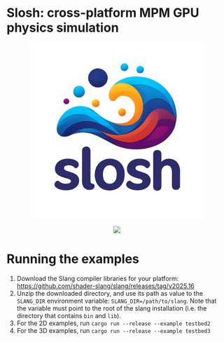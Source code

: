 # Slosh: cross-platform MPM GPU physics simulation

<p align="center">
  <img src="assets/slosh-logo.png" alt="crates.io" width="400px">
</p>
<p align="center">
    <a href="https://discord.gg/vt9DJSW">
        <img src="https://img.shields.io/discord/507548572338880513.svg?logo=discord&colorB=7289DA">
    </a>
</p>

# Running the examples

1. Download the Slang compiler libraries for your platform: https://github.com/shader-slang/slang/releases/tag/v2025.16
2. Unzip the downloaded directory, and use its path as value to the `SLANG_DIR` environment variable: `SLANG_DIR=/path/to/slang`.
   Note that the variable must point to the root of the slang installation (i.e. the directory that contains `bin` and `lib`).
3. For the 2D examples, run `cargo run --release --example testbed2`
4. For the 3D examples, run `cargo run --release --example testbed3`
